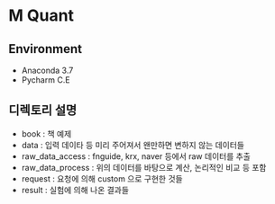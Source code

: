# M Quant
## Environment 
   - Anaconda 3.7
   - Pycharm C.E
   
## 디렉토리 설명
   - book : 책 예제
   - data : 입력 데이타 등 미리 주어져서 왠만하면 변하지 않는 데이터들
   - raw_data_access : fnguide, krx, naver 등에서 raw 데이터를 추출
   - raw_data_process : 위의 데이터를 바탕으로 계산, 논리적인 비교 등 포함
   - request : 요청에 의해 custom 으로 구현한 것들
   - result : 실험에 의해 나온 결과들
